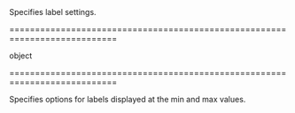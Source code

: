 <!--**
/*-------------------------------------------
    Auto-generated file. Do not modify.
-------------------------------------------

**-->
<!--d-->Specifies label settings.<!--/d-->
===========================================================================
<!--type-->object<!--/type-->
===========================================================================

<!--shortDescription-->
Specifies options for labels displayed at the min and max values.
<!--/shortDescription-->

<!--fullDescription-->

<!--/fullDescription-->